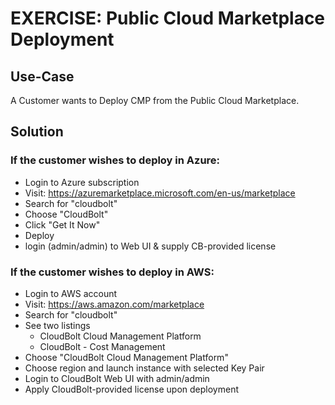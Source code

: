 # EXERCISE: Public Cloud Marketplace Deployment

## Use-Case
A Customer wants to Deploy CMP from the Public Cloud Marketplace.

## Solution
### If the customer wishes to deploy in Azure:
* Login to Azure subscription
* Visit: https://azuremarketplace.microsoft.com/en-us/marketplace
* Search for "cloudbolt"
* Choose "CloudBolt"
* Click "Get It Now"
* Deploy
* login (admin/admin) to Web UI &  supply CB-provided license


### If the customer wishes to deploy in AWS:
* Login to AWS account
* Visit: https://aws.amazon.com/marketplace
* Search for "cloudbolt"
* See two listings
    * CloudBolt Cloud Management Platform
    * CloudBolt - Cost Management
* Choose "CloudBolt Cloud Management Platform"
* Choose region and launch instance with selected Key Pair
* Login to CloudBolt Web UI with admin/admin
* Apply CloudBolt-provided license upon deployment

